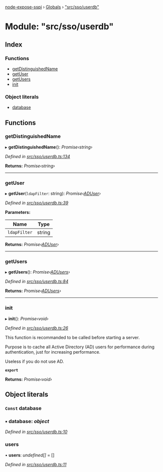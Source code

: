 [node-expose-sspi](../README.md) › [Globals](../globals.md) › ["src/sso/userdb"](_src_sso_userdb_.md)

# Module: "src/sso/userdb"

## Index

### Functions

* [getDistinguishedName](_src_sso_userdb_.md#getdistinguishedname)
* [getUser](_src_sso_userdb_.md#getuser)
* [getUsers](_src_sso_userdb_.md#getusers)
* [init](_src_sso_userdb_.md#init)

### Object literals

* [database](_src_sso_userdb_.md#const-database)

## Functions

###  getDistinguishedName

▸ **getDistinguishedName**(): *Promise‹string›*

*Defined in [src/sso/userdb.ts:134](https://github.com/jlguenego/node-expose-sspi/blob/c79000f/src/sso/userdb.ts#L134)*

**Returns:** *Promise‹string›*

___

###  getUser

▸ **getUser**(`ldapFilter`: string): *Promise‹[ADUser](../interfaces/_src_sso_interfaces_.aduser.md)›*

*Defined in [src/sso/userdb.ts:39](https://github.com/jlguenego/node-expose-sspi/blob/c79000f/src/sso/userdb.ts#L39)*

**Parameters:**

Name | Type |
------ | ------ |
`ldapFilter` | string |

**Returns:** *Promise‹[ADUser](../interfaces/_src_sso_interfaces_.aduser.md)›*

___

###  getUsers

▸ **getUsers**(): *Promise‹[ADUsers](_src_sso_interfaces_.md#adusers)›*

*Defined in [src/sso/userdb.ts:84](https://github.com/jlguenego/node-expose-sspi/blob/c79000f/src/sso/userdb.ts#L84)*

**Returns:** *Promise‹[ADUsers](_src_sso_interfaces_.md#adusers)›*

___

###  init

▸ **init**(): *Promise‹void›*

*Defined in [src/sso/userdb.ts:26](https://github.com/jlguenego/node-expose-sspi/blob/c79000f/src/sso/userdb.ts#L26)*

This function is recommanded to be called before starting a server.

Purpose is to cache all Active Directory (AD) users for
performance during authentication, just for increasing performance.

Useless if you do not use AD.

**`export`** 

**Returns:** *Promise‹void›*

## Object literals

### `Const` database

### ▪ **database**: *object*

*Defined in [src/sso/userdb.ts:10](https://github.com/jlguenego/node-expose-sspi/blob/c79000f/src/sso/userdb.ts#L10)*

###  users

• **users**: *undefined[]* = []

*Defined in [src/sso/userdb.ts:11](https://github.com/jlguenego/node-expose-sspi/blob/c79000f/src/sso/userdb.ts#L11)*
